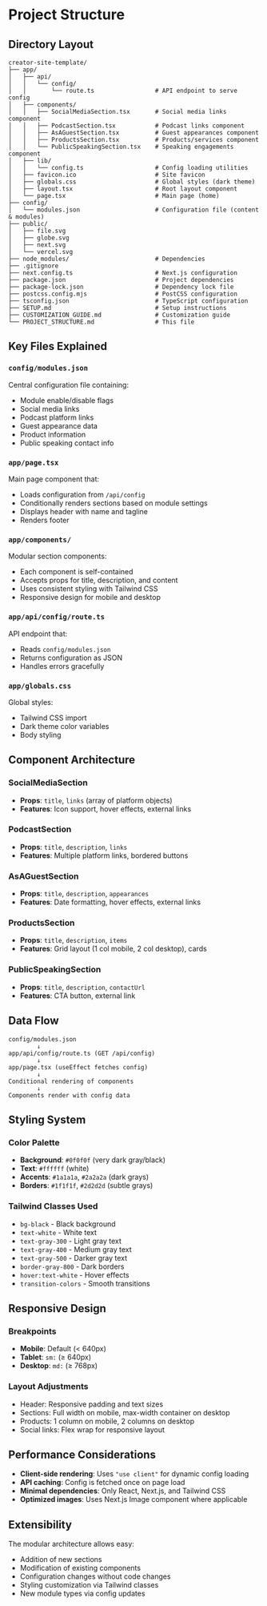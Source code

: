 # Project Structure

## Directory Layout

```
creator-site-template/
├── app/
│   ├── api/
│   │   └── config/
│   │       └── route.ts                 # API endpoint to serve config
│   ├── components/
│   │   ├── SocialMediaSection.tsx       # Social media links component
│   │   ├── PodcastSection.tsx           # Podcast links component
│   │   ├── AsAGuestSection.tsx          # Guest appearances component
│   │   ├── ProductsSection.tsx          # Products/services component
│   │   └── PublicSpeakingSection.tsx    # Speaking engagements component
│   ├── lib/
│   │   └── config.ts                    # Config loading utilities
│   ├── favicon.ico                      # Site favicon
│   ├── globals.css                      # Global styles (dark theme)
│   ├── layout.tsx                       # Root layout component
│   └── page.tsx                         # Main page (home)
├── config/
│   └── modules.json                     # Configuration file (content & modules)
├── public/
│   ├── file.svg
│   ├── globe.svg
│   ├── next.svg
│   └── vercel.svg
├── node_modules/                        # Dependencies
├── .gitignore
├── next.config.ts                       # Next.js configuration
├── package.json                         # Project dependencies
├── package-lock.json                    # Dependency lock file
├── postcss.config.mjs                   # PostCSS configuration
├── tsconfig.json                        # TypeScript configuration
├── SETUP.md                             # Setup instructions
├── CUSTOMIZATION_GUIDE.md               # Customization guide
└── PROJECT_STRUCTURE.md                 # This file
```

## Key Files Explained

### `config/modules.json`
Central configuration file containing:
- Module enable/disable flags
- Social media links
- Podcast platform links
- Guest appearance data
- Product information
- Public speaking contact info

### `app/page.tsx`
Main page component that:
- Loads configuration from `/api/config`
- Conditionally renders sections based on module settings
- Displays header with name and tagline
- Renders footer

### `app/components/`
Modular section components:
- Each component is self-contained
- Accepts props for title, description, and content
- Uses consistent styling with Tailwind CSS
- Responsive design for mobile and desktop

### `app/api/config/route.ts`
API endpoint that:
- Reads `config/modules.json`
- Returns configuration as JSON
- Handles errors gracefully

### `app/globals.css`
Global styles:
- Tailwind CSS import
- Dark theme color variables
- Body styling

## Component Architecture

### SocialMediaSection
- **Props**: `title`, `links` (array of platform objects)
- **Features**: Icon support, hover effects, external links

### PodcastSection
- **Props**: `title`, `description`, `links`
- **Features**: Multiple platform links, bordered buttons

### AsAGuestSection
- **Props**: `title`, `description`, `appearances`
- **Features**: Date formatting, hover effects, external links

### ProductsSection
- **Props**: `title`, `description`, `items`
- **Features**: Grid layout (1 col mobile, 2 col desktop), cards

### PublicSpeakingSection
- **Props**: `title`, `description`, `contactUrl`
- **Features**: CTA button, external link

## Data Flow

```
config/modules.json
        ↓
app/api/config/route.ts (GET /api/config)
        ↓
app/page.tsx (useEffect fetches config)
        ↓
Conditional rendering of components
        ↓
Components render with config data
```

## Styling System

### Color Palette
- **Background**: `#0f0f0f` (very dark gray/black)
- **Text**: `#ffffff` (white)
- **Accents**: `#1a1a1a`, `#2a2a2a` (dark grays)
- **Borders**: `#1f1f1f`, `#2d2d2d` (subtle grays)

### Tailwind Classes Used
- `bg-black` - Black background
- `text-white` - White text
- `text-gray-300` - Light gray text
- `text-gray-400` - Medium gray text
- `text-gray-500` - Darker gray text
- `border-gray-800` - Dark borders
- `hover:text-white` - Hover effects
- `transition-colors` - Smooth transitions

## Responsive Design

### Breakpoints
- **Mobile**: Default (< 640px)
- **Tablet**: `sm:` (≥ 640px)
- **Desktop**: `md:` (≥ 768px)

### Layout Adjustments
- Header: Responsive padding and text sizes
- Sections: Full width on mobile, max-width container on desktop
- Products: 1 column on mobile, 2 columns on desktop
- Social links: Flex wrap for responsive layout

## Performance Considerations

- **Client-side rendering**: Uses `"use client"` for dynamic config loading
- **API caching**: Config is fetched once on page load
- **Minimal dependencies**: Only React, Next.js, and Tailwind CSS
- **Optimized images**: Uses Next.js Image component where applicable

## Extensibility

The modular architecture allows easy:
- Addition of new sections
- Modification of existing components
- Configuration changes without code changes
- Styling customization via Tailwind classes
- New module types via config updates

